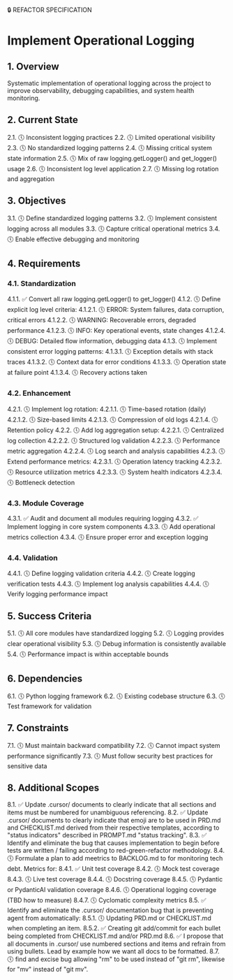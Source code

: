 🔒 REFACTOR SPECIFICATION
# Implement Operational Logging

## 1. Overview
Systematic implementation of operational logging across the project to improve observability, debugging capabilities, and system health monitoring.

## 2. Current State
2.1. 🕔 Inconsistent logging practices
2.2. 🕔 Limited operational visibility
2.3. 🕔 No standardized logging patterns
2.4. 🕔 Missing critical system state information
2.5. 🕔 Mix of raw logging.getLogger() and get_logger() usage
2.6. 🕔 Inconsistent log level application
2.7. 🕔 Missing log rotation and aggregation

## 3. Objectives
3.1. 🕔 Define standardized logging patterns
3.2. 🕔 Implement consistent logging across all modules
3.3. 🕔 Capture critical operational metrics
3.4. 🕔 Enable effective debugging and monitoring

## 4. Requirements

### 4.1. Standardization
4.1.1. ✅ Convert all raw logging.getLogger() to get_logger()
4.1.2. 🕔 Define explicit log level criteria:
   4.1.2.1. 🕔 ERROR: System failures, data corruption, critical errors
   4.1.2.2. 🕔 WARNING: Recoverable errors, degraded performance
   4.1.2.3. 🕔 INFO: Key operational events, state changes
   4.1.2.4. 🕔 DEBUG: Detailed flow information, debugging data
4.1.3. 🕔 Implement consistent error logging patterns:
   4.1.3.1. 🕔 Exception details with stack traces
   4.1.3.2. 🕔 Context data for error conditions
   4.1.3.3. 🕔 Operation state at failure point
   4.1.3.4. 🕔 Recovery actions taken

### 4.2. Enhancement
4.2.1. 🕔 Implement log rotation:
   4.2.1.1. 🕔 Time-based rotation (daily)
   4.2.1.2. 🕔 Size-based limits
   4.2.1.3. 🕔 Compression of old logs
   4.2.1.4. 🕔 Retention policy
4.2.2. 🕔 Add log aggregation setup:
   4.2.2.1. 🕔 Centralized log collection
   4.2.2.2. 🕔 Structured log validation
   4.2.2.3. 🕔 Performance metric aggregation
   4.2.2.4. 🕔 Log search and analysis capabilities
4.2.3. 🕔 Extend performance metrics:
   4.2.3.1. 🕔 Operation latency tracking
   4.2.3.2. 🕔 Resource utilization metrics
   4.2.3.3. 🕔 System health indicators
   4.2.3.4. 🕔 Bottleneck detection

### 4.3. Module Coverage
4.3.1. ✅ Audit and document all modules requiring logging
4.3.2. ✅ Implement logging in core system components
4.3.3. 🕔 Add operational metrics collection
4.3.4. 🕔 Ensure proper error and exception logging

### 4.4. Validation
4.4.1. 🕔 Define logging validation criteria
4.4.2. 🕔 Create logging verification tests
4.4.3. 🕔 Implement log analysis capabilities
4.4.4. 🕔 Verify logging performance impact

## 5. Success Criteria
5.1. 🕔 All core modules have standardized logging
5.2. 🕔 Logging provides clear operational visibility
5.3. 🕔 Debug information is consistently available
5.4. 🕔 Performance impact is within acceptable bounds

## 6. Dependencies
6.1. 🕔 Python logging framework
6.2. 🕔 Existing codebase structure
6.3. 🕔 Test framework for validation

## 7. Constraints
7.1. 🕔 Must maintain backward compatibility
7.2. 🕔 Cannot impact system performance significantly
7.3. 🕔 Must follow security best practices for sensitive data 

## 8. Additional Scopes
8.1. ✅ Update .cursor/ documents to clearly indicate that all sections and items must be numbered for unambiguous referencing.
8.2. ✅ Update .cursor/ documents to clearly indicate that emoji are to be used in PRD.md and CHECKLIST.md derived from their respective templates, according to "status indicators" described in PROMPT.md "status tracking".
8.3. ✅ Identify and eliminate the bug that causes implementation to begin before tests are written / failing according to red-green-refactor methodology.
8.4. 🕔 Formulate a plan to add meetrics to BACKLOG.md to for monitoring tech debt. Metrics for:
   8.4.1. ✅ Unit test coverage
   8.4.2. 🕔 Mock test coverage
   8.4.3. 🕔 Live test coverage
   8.4.4. 🕔 Docstring coverage
   8.4.5. 🕔 Pydantic or PydanticAI validation coverage
   8.4.6. 🕔 Operational logging coverage (TBD how to measure)
   8.4.7. 🕔 Cyclomatic complexity metrics
8.5. ✅ Identify and eliminate the .cursor/ documentation bug that is preventing agent from automatically:
   8.5.1. 🕔 Updating PRD.md or CHECKLIST.md when completing an item.
   8.5.2. ✅ Creating git add/commit for each bullet being completed from CHECKLIST.md and/or PRD.md
8.6. ✅ I propose that all documents in .cursor/ use numbered sections and items and refrain from using bullets. Lead by example how we want all docs to be formatted.
8.7. 🕔 find and excise bug allowing "rm" to be used instead of "git rm", likewise for "mv" instead of "git mv".